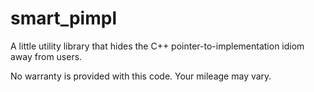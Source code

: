 # smart_pimpl
A little utility library that hides the C++ pointer-to-implementation idiom away from users.

No warranty is provided with this code.
Your mileage may vary.
